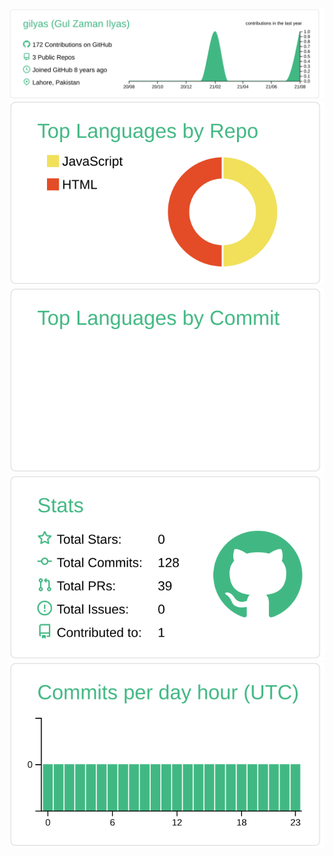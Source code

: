 [![](https://raw.githubusercontent.com/gilyas/gilyas/master/profile-summary-card-output/vue/0-profile-details.svg)](https://github.com/gilyas/gilyas)
[![](https://raw.githubusercontent.com/gilyas/gilyas/master/profile-summary-card-output/vue/1-repos-per-language.svg)](https://github.com/gilyas/gilyas) [![](https://raw.githubusercontent.com/gilyas/gilyas/master/profile-summary-card-output/vue/2-most-commit-language.svg)](https://github.com/gilyas/gilyas)
[![](https://raw.githubusercontent.com/gilyas/gilyas/master/profile-summary-card-output/vue/3-stats.svg)](https://github.com/gilyas/gilyas) [![](https://raw.githubusercontent.com/gilyas/gilyas/master/profile-summary-card-output/vue/4-productive-time.svg)](https://github.com/gilyas/gilyas)
